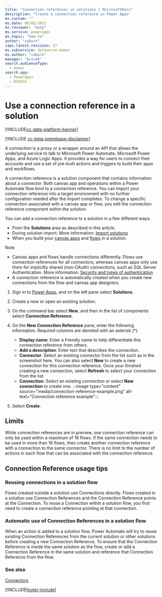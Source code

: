 ```yaml
---
title: "Connection references in solutions | MicrosoftDocs"
description: "Create a connection reference in Power Apps"
ms.custom: ""
ms.date: 08/02/2021
ms.reviewer: "matp"
ms.service: powerapps
ms.topic: "how-to"
author: "caburk"
caps.latest.revision: 57
ms.subservice: dataverse-maker
ms.author: "caburk"
manager: "kvivek"
search.audienceType: 
  - maker
search.app: 
  - PowerApps
  - D365CE
---
```

# Use a connection reference in a solution

[!INCLUDE[cc-data-platform-banner](../../includes/cc-data-platform-banner.md)]

[!INCLUDE [cc-beta-prerelease-disclaimer](../../includes/cc-beta-prerelease-disclaimer.md)]

A connection is a proxy or a wrapper around an API that allows the underlying service to talk to Microsoft Power Automate, Microsoft Power Apps, and Azure Logic Apps. It provides a way for users to connect their accounts and use a set of pre-built actions and triggers to build their apps and workflows.

A connection reference is a solution component that contains information about a connector. Both canvas app and operations within a Power Automate flow bind to a connection reference. You can import your connection reference into a target environment with no further configuration needed after the import completes. To change a specific connection associated with a canvas app or flow, you edit the connection reference component within the solution.

You can add a connection reference to a solution in a few different ways:
- From the **Solutions** area as described in this article.
- During solution import. More information: [Import solutions](import-update-export-solutions.md)
- When you build your [canvas apps](../canvas-apps/add-app-solution.md) and [flows](/power-automate/create-flow-solution) in a solution.

> [!NOTE]
>
> - Canvas apps and flows handle connections differently. Flows use connection references for all connectors, whereas canvas apps only use them for implicitly shared (non-OAuth) connections, such as SQL Server Authentication. More information: [Security and types of authentication](../canvas-apps/connections-list.md#security-and-types-of-authentication)
> - A connection reference is automatically created when you create new connections from the flow and canvas app designers.

1. Sign in to [Power Apps](https://make.powerapps.com/?utm_source=padocs&utm_medium=linkinadoc&utm_campaign=referralsfromdoc), and on the left pane select **Solutions**.
1. Create a new or open an existing solution.
1. On the command bar select **New**, and then in the list of components select **Connection Reference**.
1. On the **New Connection Reference** pane, enter the following information. Required columns are denoted with an asterisk (*).
   - **Display name**: Enter a friendly name to help differentiate this connection reference from others.
   - **Add a description**: Enter text that describes the connection.
   - **Connector**: Select an existing connector from the list such as in the screenshot here. You can also select **New** to create a new connection for this connection reference. Once your finished creating a new connection, select **Refresh** to select your connection from the list.  
   - **Connection**: Select an existing connection or select **New connection** to create one.
   :::image type="content" source="media/connection-reference-example.png" alt-text="Connection reference example":::

1. Select **Create**.

## Limits

While connection references are in preview, one connection reference can only be used within a maximum of 16 flows. If the same connection needs to be used in more than 16 flows, then create another connection reference with a connection to the same connector. There is no limit to the number of actions in each flow that can be associated with the connection reference.

## Connection Reference usage tips

### Reusing connections in a solution flow

Flows created outside a solution use Connections directly. Flows created in a solution use Connection References and the Connection Reference points at the Connection. To reuse a Connection within a solution flow, you first need to create a connection reference pointing at that connection.

### Automatic use of Connection References in a solution flow

When an action is added to a solution flow, Power Automate will try to reuse existing Connection References from the current solution or other solutions before creating a new Connection Reference. To ensure that the Connection Reference is inside the same solution as the flow, create or add a Connection Reference in the same solution and reference that Connection Reference from the flow.

### See also

[Connectors](/connectors/connectors)


[!INCLUDE[footer-include](../../includes/footer-banner.md)]
